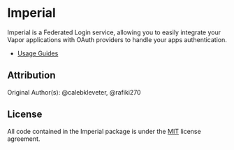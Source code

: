 # Imperial

Imperial is a Federated Login service, allowing you to easily integrate your Vapor applications with OAuth providers to handle your apps authentication.

- [Usage Guides](https://github.com/vapor-community/Imperial/blob/master/docs)

## Attribution

Original Author(s): @calebkleveter, @rafiki270

## License

All code contained in the Imperial package is under the [MIT](https://github.com/vapor-community/Imperial/blob/master/LICENSE) license agreement.
